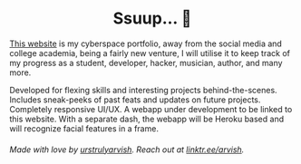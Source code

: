<h1 align="center">Ssuup... 👋</h1>

[This website](https://arvish.github.io) is my cyberspace portfolio, away from the social media and college academia, being a fairly new venture, I will utilise it to keep track of my progress as a student, developer, hacker, musician, author, and many more.

Developed for flexing skills and interesting projects behind-the-scenes. Includes sneak-peeks of past feats and updates on future projects. Completely responsive UI/UX. A webapp under development to be linked to this website. With a separate dash, the webapp will be Heroku based and will recognize facial features in a frame.

###### Made with love by [urstrulyarvish](https://arvish.github.io). Reach out at [linktr.ee/arvish](https://linktr.ee/arvish).
